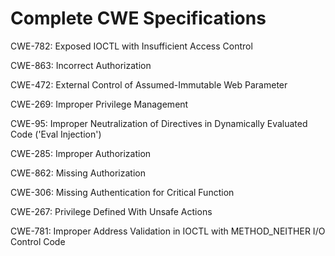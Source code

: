 

# Complete CWE Specifications

CWE-782: Exposed IOCTL with Insufficient Access Control

CWE-863: Incorrect Authorization

CWE-472: External Control of Assumed-Immutable Web Parameter

CWE-269: Improper Privilege Management

CWE-95: Improper Neutralization of Directives in Dynamically Evaluated Code ('Eval Injection')

CWE-285: Improper Authorization

CWE-862: Missing Authorization

CWE-306: Missing Authentication for Critical Function

CWE-267: Privilege Defined With Unsafe Actions

CWE-781: Improper Address Validation in IOCTL with METHOD_NEITHER I/O Control Code